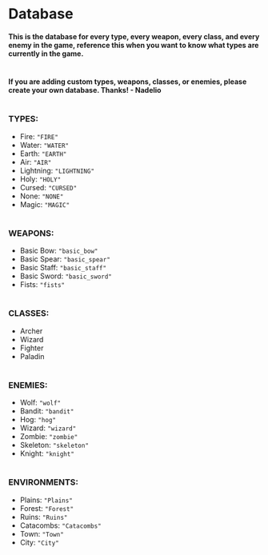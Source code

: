 # Database
#### This is the database for every type, every weapon, every class, and every enemy in the game, reference this when you want to know what types are currently in the game.
#
#### If you are adding custom types, weapons, classes, or enemies, please create your own database. Thanks! - Nadelio
#
### TYPES:
- Fire: ``"FIRE"``
- Water: ``"WATER"``
- Earth: ``"EARTH"``
- Air: ``"AIR"``
- Lightning: ``"LIGHTNING"``
- Holy: ``"HOLY"``
- Cursed: ``"CURSED"``
- None: ``"NONE"``
- Magic: ``"MAGIC"``
# 
### WEAPONS:
- Basic Bow: ``"basic_bow"``
- Basic Spear: ``"basic_spear"``
- Basic Staff: ``"basic_staff"``
- Basic Sword: ``"basic_sword"``
- Fists: ``"fists"``
#
### CLASSES:
- Archer
- Wizard
- Fighter
- Paladin
#
### ENEMIES:
- Wolf: ``"wolf"``
- Bandit: ``"bandit"``
- Hog: ``"hog"``
- Wizard: ``"wizard"``
- Zombie: ``"zombie"``
- Skeleton: ``"skeleton"``
- Knight: ``"knight"``
#
### ENVIRONMENTS:
- Plains: ``"Plains"``
- Forest: ``"Forest"``
- Ruins: ``"Ruins"``
- Catacombs: ``"Catacombs"``
- Town: ``"Town"``
- City: ``"City"``
